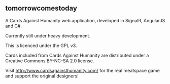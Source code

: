 ﻿tomorrowcomestoday
------------------

A Cards Against Humanity web application, developed in SignalR, AngularJS and C#.

Currently still under heavy development.



This is licenced under the GPL v3.

Cards included from Cards Against Humanity are distributed under a Creative Commons BY-NC-SA 2.0 license.

Visit http://www.cardsagainsthumanity.com/ for the real meatspace game and support the original designers!